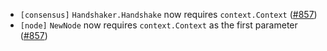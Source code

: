 - `[consensus]` `Handshaker.Handshake` now requires `context.Context` ([\#857](https://github.com/depinnetwork/por-consensus/pull/857))
- `[node]` `NewNode` now requires `context.Context` as the first parameter ([\#857](https://github.com/depinnetwork/por-consensus/pull/857))
